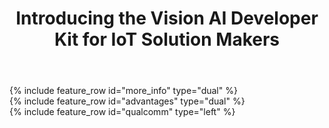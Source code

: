 ﻿---
layout: splash
permalink: /
title: Introducing the Vision AI Developer Kit for IoT Solution Makers
header:
  overlay_color: "#5e616c"
  overlay_image: /assets/images/node-graphic.png
  image: /assets/images/camera-render-transparent.png
  alt: "Picture of the Vision AI DevKit camera hardware"
  actions:
    - label: "Order <i class='fas fa-chevron-right'></i>"
      url: "https://www.arrow.com/en/products/eic-ms-vision-500/einfochips-limited"
excerpt: >
  With this Azure IoT Starter kit, developers can validate cloud trained Vision AI models to do intelligent Vision AI inferencing locally on the AI Camera.

  The Vision AI Dev Kit leverages Azure IoT Edge and working with the Microsoft Azure Machine Learning Sevice.

  Integrated with Azure IoT Edge and working with the Microsoft Azure Machine Learning Service, this Azure IoT Starter kit enables developers to create and evaluate Intelligent Edge vision solutions, evaluating cloud trained vision AI inference models solutions locally on the device.
more_info:
  - title: "Have a device?"
    excerpt: |
      ## [Setup your device here.](https://aka.ms/VAIDKGetStarted-Landing/)
      ## Build your own vision AI solution
      Go to our [GitHub repository](https://aka.ms/vaidkgithub-Landing) to find an Azure Notebook with a reference model to start with. 
  - title: "Additional Resources"
    excerpt: |
      * [Read our blog post](https://azure.microsoft.com/en-us/blog/iot-swc-2018-iot-solutions-for-the-built-world/)
      * [Join the Internet of Things Microsoft Tech Community](https://aka.ms/VAIDK-IoTTechCommunity)
      * [Get Started now on IoT Edge](https://docs.microsoft.com/en-us/azure/iot-edge/quickstart-linux)
      * [Register a new IoT Edge Device](https://docs.microsoft.com/en-us/azure/iot-edge/how-to-register-device-portal)
      * [Use Azure AI Gallery to build your solution](https://gallery.azure.ai/)
      * [Use Custom Vision Service to bring your own models to life.](https://customvision.ai/)
advantages:
  - excerpt: |
        <video id="azuremediaplayer" class="azuremediaplayer amp-default-skin amp-big-play-centered" tabindex="0"></video>
        <script>
            var myOptions = {
                "nativeControlsForTouch": false,
                controls: true,
                autoplay: false,
                width: "100%",
                height: "auto",
            }
            myPlayer = amp("azuremediaplayer", myOptions);
            myPlayer.src([
                {
                    "src": "https://easstandardhosting123.blob.core.windows.net/asset-0a1504fe-8b97-4e8f-a312-2a5eef36c891/Vision_AI_101418.mp4?sv=2015-07-08&sr=c&si=1da79a8d-775c-4a56-af1a-173c36a1823b&sig=W7ACJX%2F0FrlqxYg7TlPfjojO3Ajf%2FiHy7eW4%2FfgK%2BAk%3D&st=2018-10-25T01%3A49%3A06Z&se=2118-10-25T01%3A49%3A06Z",
                    "type": "video/mp4"

                }
            ]);</script>
  - title: "Create Intelligent Apps for IoT Sensors"
    excerpt: >
        In the era of intelligent cloud and intelligent edge, developers will need to write applications for a range of connected devices. The Azure IoT Edge runtime makes it easy to create applications from cloud to edge, leveraging advanced AI services. The Vision AI Developer Kit, a member of the Microsoft Azure IoT Starter kit family, can be used by IoT solution makers to easily deploy AI models built using Azure Machine Learning and Azure IoT Edge.
qualcomm:
  - title: "<img src='assets/images/qualcomm-logo-blue.png' alt='Qualcomm' style='max-width: 200px'>"
    excerpt: >
        The Vision AI Dev Kit features the Qualcomm Visual Intelligence Platform for hardware acceleration of AI models to deliver superior inferencing performance. Use the DevKit to create new solutions for a variety of scenarios, such as industrial safety, retail, security, and more.
    image_path: /assets/images/ai-kit-diagram.png
    alt: "Vision AI DevKit software architecture diagram"
    
---

<div class="feature__outer_wrapper">
{% include feature_row id="more_info" type="dual" %}
</div>

<div class="feature__outer_wrapper">
{% include feature_row id="advantages" type="dual" %}
</div>

<div class="feature__outer_wrapper">
{% include feature_row id="qualcomm" type="left" %}
</div>